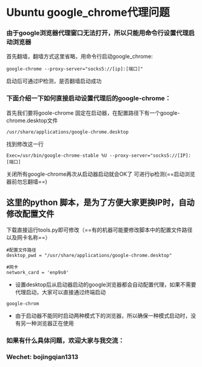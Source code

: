 # Ubuntu google_chrome代理问题

### 由于google浏览器代理窗口无法打开，所以只能用命令行设置代理启动浏览器

首先翻墙，翻墙方式这里省略，用命令行启动google_chrome:

```
google-chrome --proxy-server="socks5://[ip]:[端口]"
```
启动后可通过IP检测，是否翻墙启动成功

### 下面介绍一下如何直接启动设置代理后的google-chrome：

首先我们要将goole-chrome 固定在启动器，在配置路径下有一个google-chrome.desktop文件
```
/usr/share/applications/google-chrome.desktop
```
找到修改这一行
```
Exec=/usr/bin/google-chrome-stable %U --proxy-server="socks5://[IP]:[端口]
```
关闭所有google-chrome再次从启动器启动就会OK了
可进行ip检测(==启动浏览器前勿忘翻墙==)

## 这里的python 脚本，是为了方便大家更换IP时，自动修改配置文件

下载直接运行tools.py即可修改（==有的机器可能要修改脚本中的配置文件路径以及网卡名称==） 


```
#配置文件路径
desktop_pwd = "/usr/share/applications/google-chrome.desktop"

#网卡
network_card = 'enp9s0'

```
* 设置desktop后从启动器启动的google浏览器都会自动配置代理，如果不需要代理启动，大家可以直接通过终端启动

```
google-chrom
```

* 由于启动器不能同时启动两种模式下的浏览器，所以确保一种模式启动时，没有另一种浏览器正在使用

### 如果有什么具体问题，欢迎大家与我交流：


### Wechet: bojingqian1313
